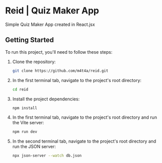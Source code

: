 # Reid | Quiz Maker App

Simple Quiz Maker App created in React.jsx


## Getting Started

To run this project, you'll need to follow these steps:

1. Clone the repository:

   ```bash
   git clone https://github.com/m4t4a/reid.git

2. In the first terminal tab, navigate to the project's root directory:
   ```bash
   cd reid

3. Install the project dependencies:
   ```bash
   npm install

4. In the first terminal tab, navigate to the project's root directory and run the Vite server:
   ```bash
   npm run dev

5. In the second terminal tab, navigate to the project's root directory and run the JSON server:
   ```bash
   npx json-server --watch db.json
